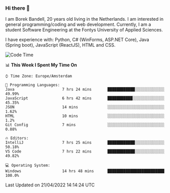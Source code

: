### Hi there 👋

I am Borek Bandell, 20 years old living in the Netherlands. I am interested in general programming/coding and web development. Currently, I am a student Software Engineering at the Fontys University of Applied Sciences.

I have experience with: Python, C# (WinForms, ASP.NET Core), Java (Spring boot), JavaScript (ReactJS), HTML and CSS.

<!--START_SECTION:waka-->
![Code Time](http://img.shields.io/badge/Code%20Time-97%20hrs%2052%20mins-blue)

📊 **This Week I Spent My Time On** 

```text
⌚︎ Time Zone: Europe/Amsterdam

💬 Programming Languages: 
Java                     7 hrs 24 mins       ████████████░░░░░░░░░░░░░   49.99% 
JavaScript               6 hrs 42 mins       ███████████░░░░░░░░░░░░░░   45.35% 
JSON                     14 mins             ░░░░░░░░░░░░░░░░░░░░░░░░░   1.62% 
HTML                     10 mins             ░░░░░░░░░░░░░░░░░░░░░░░░░   1.2% 
Git Config               7 mins              ░░░░░░░░░░░░░░░░░░░░░░░░░   0.88%

🔥 Editors: 
IntelliJ                 7 hrs 25 mins       ████████████░░░░░░░░░░░░░   50.18% 
VS Code                  7 hrs 22 mins       ████████████░░░░░░░░░░░░░   49.82%

💻 Operating System: 
Windows                  14 hrs 48 mins      █████████████████████████   100.0%

```


 Last Updated on 21/04/2022 14:14:24 UTC
<!--END_SECTION:waka-->

<!--**tcBorek2002/tcBorek2002** is a ✨ _special_ ✨ repository because its `README.md` (this file) appears on your GitHub profile.

Here are some ideas to get you started:

- 🔭 I’m currently working on ...
- 🌱 I’m currently learning ...
- 👯 I’m looking to collaborate on ...
- 🤔 I’m looking for help with ...
- 💬 Ask me about ...
- 📫 How to reach me: ...
- 😄 Pronouns: ...
- ⚡ Fun fact: ...
-->
